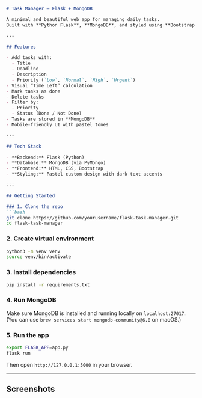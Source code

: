 ````markdown
# Task Manager — Flask + MongoDB

A minimal and beautiful web app for managing daily tasks.  
Built with **Python Flask**, **MongoDB**, and styled using **Bootstrap + custom CSS**.

---

## Features

- Add tasks with:
  - Title
  - Deadline
  - Description
  - Priority (`Low`, `Normal`, `High`, `Urgent`)
- Visual “Time Left” calculation
- Mark tasks as done 
- Delete tasks 
- Filter by:
  - Priority
  - Status (Done / Not Done)
- Tasks are stored in **MongoDB**
- Mobile-friendly UI with pastel tones 

---

## Tech Stack

- **Backend:** Flask (Python)
- **Database:** MongoDB (via PyMongo)
- **Frontend:** HTML, CSS, Bootstrap
- **Styling:** Pastel custom design with dark text accents

---

## Getting Started

### 1. Clone the repo
```bash
git clone https://github.com/yourusername/flask-task-manager.git
cd flask-task-manager
````

### 2. Create virtual environment

```bash
python3 -m venv venv
source venv/bin/activate
```

### 3. Install dependencies

```bash
pip install -r requirements.txt
```

### 4. Run MongoDB

Make sure MongoDB is installed and running locally on `localhost:27017`.
(You can use `brew services start mongodb-community@6.0` on macOS.)

### 5. Run the app

```bash
export FLASK_APP=app.py
flask run
```

Then open `http://127.0.0.1:5000` in your browser.

---

## Screenshots
